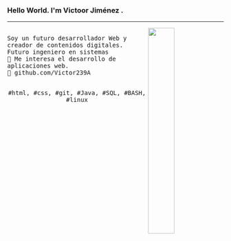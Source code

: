 ### Hello World. I'm Victoor Jiménez .
---
<p>
  <img src="https://www.icegif.com/wp-content/uploads/2022/01/icegif-675.gif" align="right" width="35%"/>
  <samp>
    <br>Soy un futuro desarrollador Web y creador de contenidos digitales.
    <br>Futuro ingeniero en sistemas
    <br>🔹 Me interesa el desarrollo de aplicaciones web.
    <br>🔹 github.com/Victor239A
    </samp>
   <br>
  <br>
  <p align="center">
    <samp>
      #html, #css, #git, #Java, #SQL, #BASH, #linux
     </samp>
    <br>
  </p>
  
</p>
